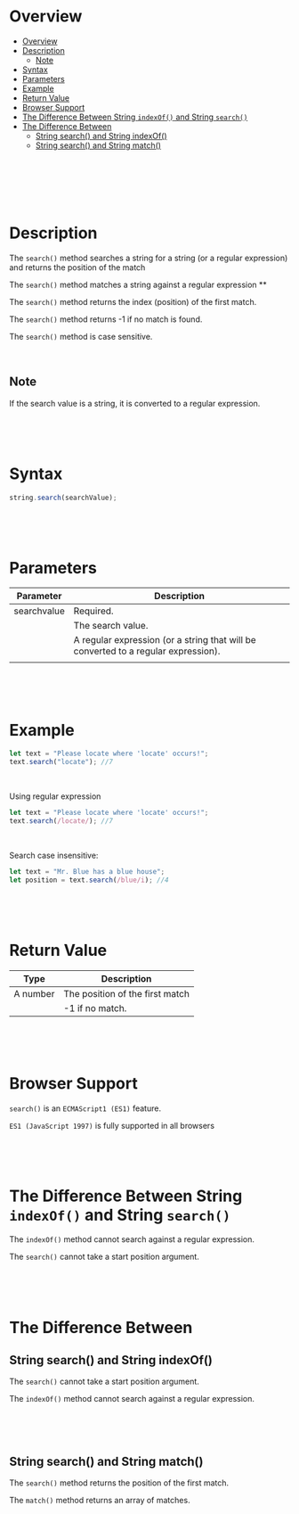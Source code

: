 # Overview

- [Overview](#overview)
- [Description](#description)
  - [Note](#note)
- [Syntax](#syntax)
- [Parameters](#parameters)
- [Example](#example)
- [Return Value](#return-value)
- [Browser Support](#browser-support)
- [The Difference Between String `indexOf()` and String `search()`](#the-difference-between-string-indexof-and-string-search)
- [The Difference Between](#the-difference-between)
  - [String search() and String indexOf()](#string-search-and-string-indexof)
  - [String search() and String match()](#string-search-and-string-match)

&nbsp;

&nbsp;

&nbsp;

# Description

The `search()` method searches a string for a string (or a regular expression) and returns the position of the match

The `search()` method matches a string against a regular expression \*\*

The `search()` method returns the index (position) of the first match.

The `search()` method returns -1 if no match is found.

The `search()` method is case sensitive.

&nbsp;

## Note

If the search value is a string, it is converted to a regular expression.

&nbsp;

&nbsp;

# Syntax

```js
string.search(searchValue);
```

&nbsp;

&nbsp;

# Parameters

| Parameter   | Description                                                                        |
| ----------- | ---------------------------------------------------------------------------------- |
| searchvalue | Required.                                                                          |
|             | The search value.                                                                  |
|             | A regular expression (or a string that will be converted to a regular expression). |
|             |

&nbsp;

&nbsp;

# Example

```js
let text = "Please locate where 'locate' occurs!";
text.search("locate"); //7
```

&nbsp;

Using regular expression

```js
let text = "Please locate where 'locate' occurs!";
text.search(/locate/); //7
```

&nbsp;

Search case insensitive:

```js
let text = "Mr. Blue has a blue house";
let position = text.search(/blue/i); //4
```

&nbsp;

&nbsp;

# Return Value

| Type     | Description                     |
| -------- | ------------------------------- |
| A number | The position of the first match |
|          | -1 if no match.                 |

&nbsp;

&nbsp;

# Browser Support

`search()` is an `ECMAScript1 (ES1)` feature.

`ES1 (JavaScript 1997)` is fully supported in all browsers

&nbsp;

&nbsp;

# The Difference Between String `indexOf()` and String `search()`

The `indexOf()` method cannot search against a regular expression.

The `search()` cannot take a start position argument.

&nbsp;

&nbsp;

# The Difference Between

## String search() and String indexOf()

The `search()` cannot take a start position argument.

The `indexOf()` method cannot search against a regular expression.

&nbsp;

&nbsp;

## String search() and String match()

The `search()` method returns the position of the first match.

The `match()` method returns an array of matches.
